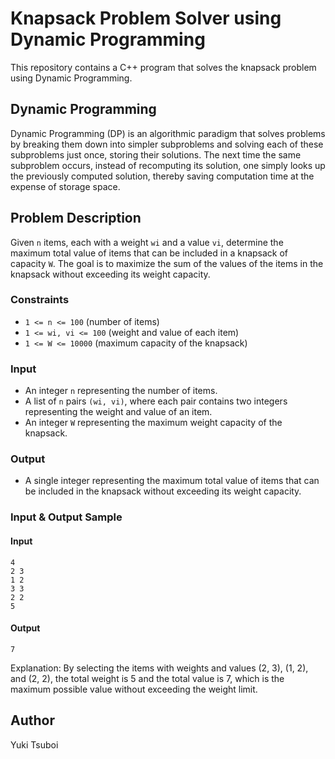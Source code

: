 # Knapsack Problem Solver using Dynamic Programming

This repository contains a C++ program that solves the knapsack problem using Dynamic Programming.

## Dynamic Programming
Dynamic Programming (DP) is an algorithmic paradigm that solves problems by breaking them down into simpler subproblems and solving each of these subproblems just once, storing their solutions. The next time the same subproblem occurs, instead of recomputing its solution, one simply looks up the previously computed solution, thereby saving computation time at the expense of storage space.

## Problem Description
Given `n` items, each with a weight `wi` and a value `vi`, determine the maximum total value of items that can be included in a knapsack of capacity `W`. The goal is to maximize the sum of the values of the items in the knapsack without exceeding its weight capacity.

### Constraints
- `1 <= n <= 100` (number of items)
- `1 <= wi, vi <= 100` (weight and value of each item)
- `1 <= W <= 10000` (maximum capacity of the knapsack)

### Input
- An integer `n` representing the number of items.
- A list of `n` pairs `(wi, vi)`, where each pair contains two integers representing the weight and value of an item.
- An integer `W` representing the maximum weight capacity of the knapsack.

### Output
- A single integer representing the maximum total value of items that can be included in the knapsack without exceeding its weight capacity.

### Input & Output Sample
#### Input
```
4
2 3
1 2
3 3
2 2
5
```

#### Output
```
7
```
Explanation: By selecting the items with weights and values (2, 3), (1, 2), and (2, 2), the total weight is 5 and the total value is 7, which is the maximum possible value without exceeding the weight limit.

## Author
Yuki Tsuboi